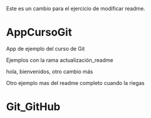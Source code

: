 Este es un cambio para el ejercicio de modificar readme.

# AppCursoGit
App de ejemplo del curso de Git

Ejemplos con la rama actualización_readme

hola, bienvenidos, otro cambio más

Otro ejemplo mas del readme completo cuando la riegas

# Git_GitHub
